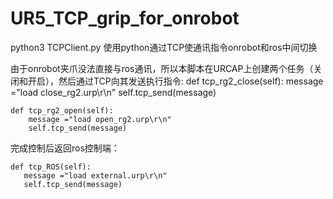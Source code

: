 # UR5_TCP_grip_for_onrobot

python3
TCPClient.py
使用python通过TCP使通讯指令onrobot和ros中间切换

由于onrobot夹爪没法直接与ros通讯，所以本脚本在URCAP上创建两个任务（关闭和开启），然后通过TCP向其发送执行指令:
    def tcp_rg2_close(self):
        message ="load close_rg2.urp\r\n"
        self.tcp_send(message)

    def tcp_rg2_open(self):
        message ="load open_rg2.urp\r\n"
        self.tcp_send(message)
        
完成控制后返回ros控制端：

    def tcp_ROS(self):
       message ="load external.urp\r\n"
       self.tcp_send(message)

       

